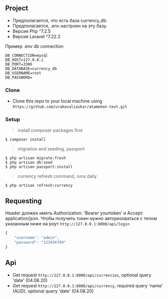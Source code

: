 ## Project
- Предполагается, что есть база сurrency_db.
- Предполагается, .env настроен на эту базу.
- Версия Php ^7.2.5
- Версия Laravel ^7.22.2

Пример .env db connection

```
DB_CONNECTION=mysql
DB_HOST=127.0.0.1
DB_PORT=3306
DB_DATABASE=currency_db
DB_USERNAME=root
DB_PASSWORD=
```

### Clone

- Clone this repo to your local machine using `https://github.com/urakovaliaskar/atameken-test.git`

### Setup

> install composer packages first

```shell
$ composer install
```

> migration and seeding, passport

```shell
$ php artisan migrate:fresh
$ php artisan db:seed
$ php artisan passport:install
```
> currency refresh command, runs daily

```shell
$ php artisan refresh:currency
```

## Requesting

Header должен иметь Authorization: 'Bearer yourtoken' и Accept: application/json. Чтобы получить токен нужно авторизоваться с телом указанным ниже на роут `http://127.0.0.1:8000/api/login`

```javascript
{
	"username": "admin",
	"password": "123456789"
}
```
## Api
- Get request `http://127.0.0.1:8000/api/currencies`, optional query 'date' (04.08.20)
- Get request `http://127.0.0.1:8000/api/currency`, required query 'name' (AUD), optional query 'date' (04.08.20)
